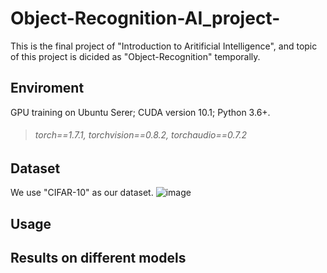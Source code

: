 # Object-Recognition-AI_project-
This is the final project of "Introduction to Aritificial Intelligence", and topic of this project is dicided as "Object-Recognition" temporally.

## Enviroment
GPU training on Ubuntu Serer; CUDA version 10.1; Python 3.6+.
> ###### torch==1.7.1, torchvision==0.8.2, torchaudio==0.7.2 

## Dataset
We use "CIFAR-10" as our dataset.
![image](https://github.com/Tiffamy/Object_Recognition-AI_project-/blob/main/image/cifar-10.png)
## Usage
## Results on different models
